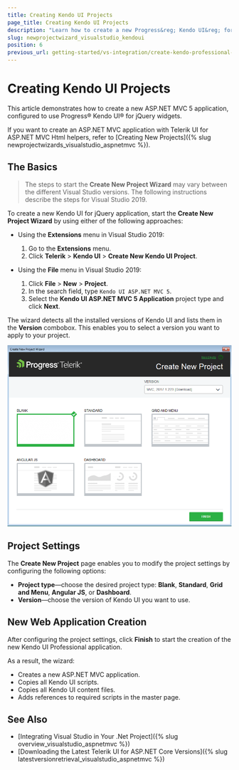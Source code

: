 ```yaml
---
title: Creating Kendo UI Projects
page_title: Creating Kendo UI Projects
description: "Learn how to create a new Progress&reg; Kendo UI&reg; for jQuery application."
slug: newprojectwizard_visualstudio_kendoui
position: 6
previous_url: getting-started/vs-integration/create-kendo-professional-project
---
```


# Creating Kendo UI Projects

This article demonstrates how to create a new ASP.NET MVC 5 application, configured to use Progress&reg; Kendo UI&reg; for jQuery widgets. 

If you want to create an ASP.NET MVC application with Telerik UI for ASP.NET MVC Html helpers, refer to [Creating New Projects]({% slug newprojectwizards_visualstudio_aspnetmvc %}).

## The Basics

>The steps to start the **Create New Project Wizard** may vary between the different Visual Studio versions. The following instructions describe the steps for Visual Studio 2019.

To create a new Kendo UI for jQuery application, start the **Create New Project Wizard** by using either of the following approaches:

* Using the **Extensions** menu in Visual Studio 2019:

    1. Go to the **Extensions** menu.   
    2. Click **Telerik** > **Kendo UI** > **Create New Kendo UI Project**.   

* Using the **File** menu in Visual Studio 2019:

    1. Click **File** > **New** > **Project**.     
    2. In the search field, type `Kendo UI ASP.NET MVC 5`.
    3. Select the **Kendo UI ASP.NET MVC 5 Application** project type and click **Next**.

The wizard detects all the installed versions of Kendo UI and lists them in the **Version** combobox. This enables you to select a version you want to apply to your project.

![A new Kendo UI Project Wizard](../vs-integration-mvc/images/create_kendo.png)

## Project Settings

The **Create New Project** page enables you to modify the project settings by configuring the following options:

* **Project type**&mdash;choose the desired project type: **Blank**, **Standard**, **Grid and Menu**, **Angular JS**, or **Dashboard**.
* **Version**&mdash;choose the version of Kendo UI you want to use.

## New Web Application Creation

After configuring the project settings, click **Finish** to start the creation of the new Kendo UI Professional application.

As a result, the wizard:

* Creates a new ASP.NET MVC application.
* Copies all Kendo UI scripts.
* Copies all Kendo UI content files.
* Adds references to required scripts in the master page.

## See Also

* [Integrating Visual Studio in Your .Net Project]({% slug overview_visualstudio_aspnetmvc %})
* [Downloading the Latest Telerik UI for ASP.NET Core Versions]({% slug latestversionretrieval_visualstudio_aspnetmvc %})
